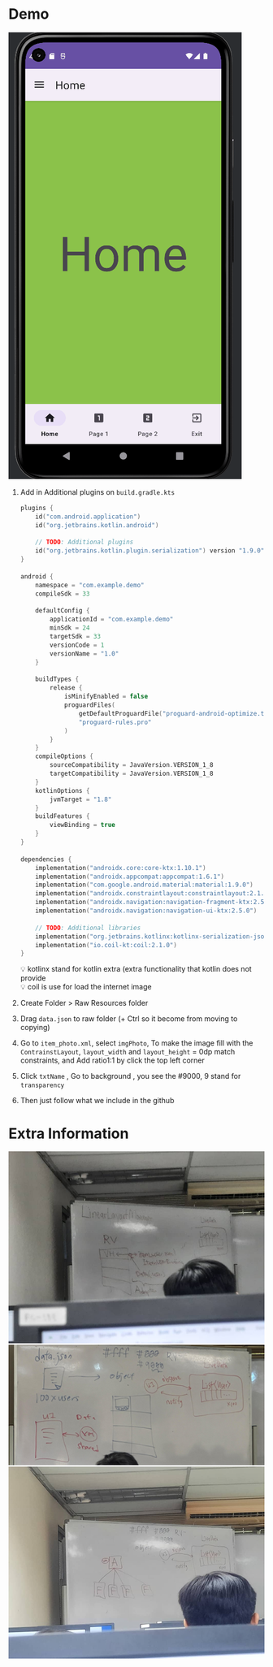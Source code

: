 # Demo
![Demo](Prac4.gif)


1. Add in Additional plugins on `build.gradle.kts`
    
    ```kotlin
    plugins {
        id("com.android.application")
        id("org.jetbrains.kotlin.android")
    
        // TODO: Additional plugins
        id("org.jetbrains.kotlin.plugin.serialization") version "1.9.0"
    }
    
    android {
        namespace = "com.example.demo"
        compileSdk = 33
    
        defaultConfig {
            applicationId = "com.example.demo"
            minSdk = 24
            targetSdk = 33
            versionCode = 1
            versionName = "1.0"
        }
    
        buildTypes {
            release {
                isMinifyEnabled = false
                proguardFiles(
                    getDefaultProguardFile("proguard-android-optimize.txt"),
                    "proguard-rules.pro"
                )
            }
        }
        compileOptions {
            sourceCompatibility = JavaVersion.VERSION_1_8
            targetCompatibility = JavaVersion.VERSION_1_8
        }
        kotlinOptions {
            jvmTarget = "1.8"
        }
        buildFeatures {
            viewBinding = true
        }
    }
    
    dependencies {
        implementation("androidx.core:core-ktx:1.10.1")
        implementation("androidx.appcompat:appcompat:1.6.1")
        implementation("com.google.android.material:material:1.9.0")
        implementation("androidx.constraintlayout:constraintlayout:2.1.4")
        implementation("androidx.navigation:navigation-fragment-ktx:2.5.0")
        implementation("androidx.navigation:navigation-ui-ktx:2.5.0")
    
        // TODO: Additional libraries
        implementation("org.jetbrains.kotlinx:kotlinx-serialization-json:1.6.0")
        implementation("io.coil-kt:coil:2.1.0")
    }
    ```
    
    <aside>
    💡 kotlinx stand for kotlin extra (extra functionality that kotlin does not provide 
    </aside>
    
    <aside>
    💡 coil is use for load the internet image   
    </aside>
    
2. Create Folder > Raw Resources folder
3. Drag `data.json` to raw folder (+ Ctrl so it become from moving to copying)
4. Go to `item_photo.xml`, select `imgPhoto`, To make the image fill with the `ContrainstLayout`, `layout_width` and `layout_height` = 0dp match constraints, and Add ratio1:1 by click the top left corner
5. Click `txtName` , Go to background , you see the #9000, 9 stand for `transparency`
6. Then just follow what we include in the github

# Extra Information
![extra_1](extra_1.jpeg)
![extra_2](extra_2.jpeg)
![extra_3](extra_3.jpeg)
